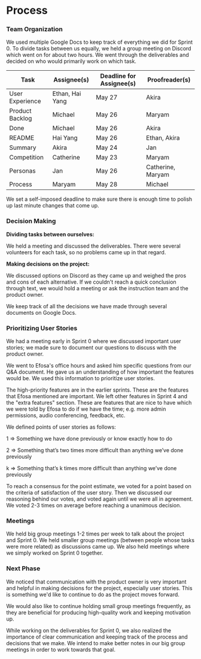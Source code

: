 # Process

### Team Organization

We used multiple Google Docs to keep track of everything we did for Sprint 0. To divide tasks between us equally, we held a group meeting on Discord which went on for about two hours. We went through the deliverables and decided on who would primarily work on which task.

| Task            | Assignee(s)     | Deadline for Assignee(s) | Proofreader(s)    |
| --------------- | --------------- | ------------------------ | ----------------- |
| User Experience | Ethan, Hai Yang | May 27                   | Akira             |
| Product Backlog | Michael         | May 26                   | Maryam            |
| Done            | Michael         | May 26                   | Akira             |
| README          | Hai Yang        | May 26                   | Ethan, Akira      |
| Summary         | Akira           | May 24                   | Jan               |
| Competition     | Catherine       | May 23                   | Maryam            |
| Personas        | Jan             | May 26                   | Catherine, Maryam |
| Process         | Maryam          | May 28                   | Michael           |

We set a self-imposed deadline to make sure there is enough time to polish up last minute changes that come up.

### Decision Making

**Dividing tasks between ourselves:**

We held a meeting and discussed the deliverables. There were several volunteers for each task, so no problems came up in that regard.

**Making decisions on the project:**

We discussed options on Discord as they came up and weighed the pros and cons of each alternative. If we couldn't reach a quick conclusion through text, we would hold a meeting or ask the instruction team and the product owner.

We keep track of all the decisions we have made through several documents on Google Docs.

### Prioritizing User Stories

We had a meeting early in Sprint 0 where we discussed important user stories; we made sure to document our questions to discuss with the product owner.

We went to Efosa's office hours and asked him specific questions from our Q&A document. He gave us an understanding of how important the features would be. We used this information to prioritize user stories.

The high-priority features are in the earlier sprints. These are the features that Efosa mentioned are important. We left other features in Sprint 4 and the "extra features" section. These are features that are nice to have which we were told by Efosa to do if we have the time; e.g. more admin permissions, audio conferencing, feedback, etc.

We defined points of user stories as follows:

1 => Something we have done previously or know exactly how to do

2 => Something that’s two times more difficult than anything we’ve done previously

k => Something that’s k times more difficult than anything we’ve done previously

To reach a consensus for the point estimate, we voted for a point based on the criteria of satisfaction of the user story. Then we discussed our reasoning behind our votes, and voted again until we were all in agreement. We voted 2-3 times on average before reaching a unanimous decision.

### Meetings

We held big group meetings 1-2 times per week to talk about the project and Sprint 0. We held smaller group meetings (between people whose tasks were more related) as discussions came up. We also held meetings where we simply worked on Sprint 0 together.

### Next Phase

We noticed that communication with the product owner is very important and helpful in making decisions for the project, especially user stories. This is something we'd like to continue to do as the project moves forward.

We would also like to continue holding small group meetings frequently, as they are beneficial for producing high-quality work and keeping motivation up.

While working on the deliverables for Sprint 0, we also realized the importance of clear communication and keeping track of the process and decisions that we make. We intend to make better notes in our big group meetings in order to work towards that goal.